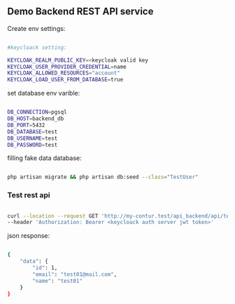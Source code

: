 ## Demo Backend REST API service



Create env settings:

```bash

#keycloack setting:

KEYCLOAK_REALM_PUBLIC_KEY=<keycloak valid key 
KEYCLOAK_USER_PROVIDER_CREDENTIAL=name
KEYCLOAK_ALLOWED_RESOURCES="account"
KEYCLOAK_LOAD_USER_FROM_DATABASE=true


```


set database env varible:

```bash

DB_CONNECTION=pgsql
DB_HOST=backend_db
DB_PORT=5432
DB_DATABASE=test
DB_USERNAME=test
DB_PASSWORD=test

```

filling fake data database:


```bash

php artisan migrate && php artisan db:seed --class="TestUser"

```

### Test rest api


```bash

curl --location --request GET 'http://my-contur.test/api_backend/api/test-auth' \
--header 'Authorization: Bearer <keycloack auth server jwt token>'


```

json response:


```bash

{
    "data": {
        "id": 1,
        "email": "test01@mail.com",
        "name": "test01"
    }
}

```





